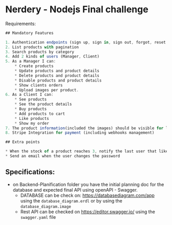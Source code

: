# Nerdery - Nodejs Final challenge

Requirements:

```jsx
## Mandatory Features

1. Authentication endpoints (sign up, sign in, sign out, forgot, reset password)
2. List products with pagination
3. Search products by category
4. Add 2 kinds of users (Manager, Client)
5. As a Manager I can:
    * Create products
    * Update products and product details
    * Delete products and product details
    * Disable products and product details
    * Show clients orders
    * Upload images per product.
6. As a Client I can:
    * See products 
    * See the product details
    * Buy products
    * Add products to cart
    * Like products
    * Show my order
7. The product information(included the images) should be visible for logged and not logged users
8. Stripe Integration for payment (including webhooks management) 

## Extra points

* When the stock of a product reaches 3, notify the last user that liked it and not purchased the product yet with an email. 
* Send an email when the user changes the password

```

## Specifications:

- on Backend-Planification folder you have the initial planning doc for the database and expected final API using openAPI - Swagger.
    - DATABASE can be check on: https://databasediagram.com/app using the `database_diagram.erdl` or by using the `database_diagram.image`
    - Rest API can be checked on https://editor.swagger.io/ using the `swagger.yaml` file